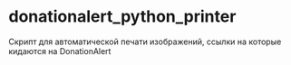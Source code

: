 # donationalert_python_printer
Скрипт для автоматической печати изображений, ссылки на которые кидаются на DonationAlert
